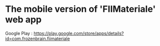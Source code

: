 # The mobile version of 'FIIMateriale' web app

Google Play : https://play.google.com/store/apps/details?id=com.frozenbrain.fiimateriale